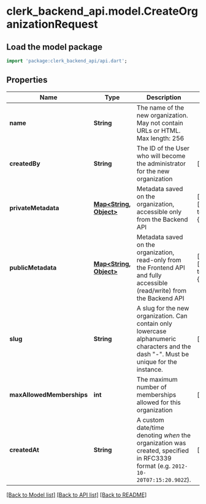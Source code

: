 # clerk_backend_api.model.CreateOrganizationRequest

## Load the model package
```dart
import 'package:clerk_backend_api/api.dart';
```

## Properties
Name | Type | Description | Notes
------------ | ------------- | ------------- | -------------
**name** | **String** | The name of the new organization. May not contain URLs or HTML. Max length: 256 | 
**createdBy** | **String** | The ID of the User who will become the administrator for the new organization | [optional] 
**privateMetadata** | [**Map<String, Object>**](Object.md) | Metadata saved on the organization, accessible only from the Backend API | [optional] [default to const {}]
**publicMetadata** | [**Map<String, Object>**](Object.md) | Metadata saved on the organization, read-only from the Frontend API and fully accessible (read/write) from the Backend API | [optional] [default to const {}]
**slug** | **String** | A slug for the new organization. Can contain only lowercase alphanumeric characters and the dash \"-\". Must be unique for the instance. | [optional] 
**maxAllowedMemberships** | **int** | The maximum number of memberships allowed for this organization | [optional] 
**createdAt** | **String** | A custom date/time denoting _when_ the organization was created, specified in RFC3339 format (e.g. `2012-10-20T07:15:20.902Z`). | [optional] 

[[Back to Model list]](../README.md#documentation-for-models) [[Back to API list]](../README.md#documentation-for-api-endpoints) [[Back to README]](../README.md)


